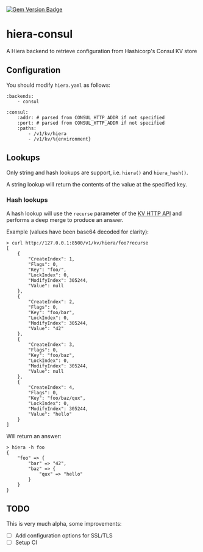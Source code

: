 [![Gem Version Badge](https://img.shields.io/gem/v/hiera-consul.svg)](https://rubygems.org/gems/hiera-consul)

# hiera-consul
A Hiera backend to retrieve configuration from Hashicorp's Consul KV store

## Configuration

You should modify `hiera.yaml` as follows:

    :backends:
        - consul

    :consul:
        :addr: # parsed from CONSUL_HTTP_ADDR if not specified
        :port: # parsed from CONSUL_HTTP_ADDR if not specified
        :paths:
            - /v1/kv/hiera
            - /v1/kv/%{environment}

## Lookups

Only string and hash lookups are support, i.e. `hiera()` and `hiera_hash()`.

A string lookup will return the contents of the value at the specified key.

### Hash lookups

A hash lookup will use the `recurse` parameter of the
[KV HTTP API](https://www.consul.io/docs/agent/http/kv.html) and performs a
deep merge to produce an answer.

Example (values have been base64 decoded for clarity):

    > curl http://127.0.0.1:8500/v1/kv/hiera/foo?recurse
    [
        {
            "CreateIndex": 1,
            "Flags": 0,
            "Key": "foo/",
            "LockIndex": 0,
            "ModifyIndex": 305244,
            "Value": null
        },
        {
            "CreateIndex": 2,
            "Flags": 0,
            "Key": "foo/bar",
            "LockIndex": 0,
            "ModifyIndex": 305244,
            "Value": "42"
        },
        {
            "CreateIndex": 3,
            "Flags": 0,
            "Key": "foo/baz",
            "LockIndex": 0,
            "ModifyIndex": 305244,
            "Value": null
        },
        {
            "CreateIndex": 4,
            "Flags": 0,
            "Key": "foo/baz/qux",
            "LockIndex": 0,
            "ModifyIndex": 305244,
            "Value": "hello"
        }
    ]

Will return an answer:

    > hiera -h foo
    {
        "foo" => {
            "bar" => "42",
            "baz" => {
                "qux" => "hello"
            }
        }
    }

## TODO

This is very much alpha, some improvements:

 - [ ] Add configuration options for SSL/TLS
 - [ ] Setup CI
